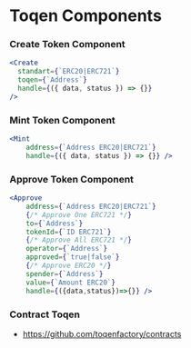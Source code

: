 # Toqen Components

### Create Token Component

```jsx
<Create
  standart={`ERC20|ERC721`}
  toqen={`Address`}
  handle={({ data, status }) => {}}
/>
```

### Mint Token Component

```jsx
<Mint 
    address={`Address ERC20|ERC721`} 
    handle={({ data, status }) => {}} />
```

### Approve Token Component

```jsx
<Approve
    address={`Address ERC20|ERC721`}
    {/* Approve One ERC721 */}
    to={`Address`}
    tokenId={`ID ERC721`}
    {/* Approve All ERC721 */}
    operator={`Address`}
    approved={`true|false`}
    {/* Approve ERC20 */}
    spender={`Address`}
    value={`Amount ERC20`}
    handle={({data,status})=>{}} />
```

### Contract Toqen

- https://github.com/toqenfactory/contracts
